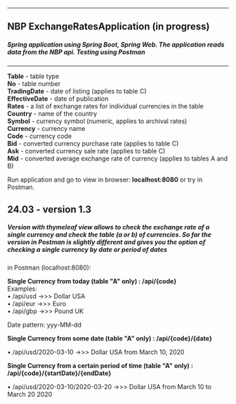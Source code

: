 ------------
NBP ExchangeRatesApplication (in progress)
------------
##### Spring application using Spring Boot, Spring Web. The application reads data from the NBP api. Testing using Postman ######

------------

**Table** - table type</br>
**No** - table number</br>
**TradingDate** - date of listing (applies to table C)</br>
**EffectiveDate** - date of publication</br>
**Rates** - a list of exchange rates for individual currencies in the table</br>
**Country** - name of the country</br>
**Symbol** - currency symbol (numeric, applies to archival rates)</br>
**Currency** - currency name</br>
**Code** - currency code</br>
**Bid** - converted currency purchase rate (applies to table C)</br>
**Ask** - converted currency sale rate (applies to table C)</br>
**Mid** - converted average exchange rate of currency (applies to tables A and B)




Run application and go to view in browser: **localhost:8080** or try in Postman.

24.03 - version 1.3
------------
##### Version with thymeleaf view allows to check the exchange rate of a single currency and check the table (a or b) of currencies. So far the version in Postman is slightly different and gives you the option of checking a single currency by date or period of dates #####

in Postman (localhost:8080):

**Single Currency from today (table "A" only) : /api/{code}**</br>
Examples:</br>
• /api/usd ->>> Dollar USA </br>
• /api/eur ->>> Euro</br>
• /api/gbp ->>> Pound UK</br>

Date pattern: yyy-MM-dd

**Single Currency from some date (table "A" only) : /api/{code}/{date}**  

• /api/usd/2020-03-10 ->>> Dollar USA from March 10, 2020

**Single Currency from a certain period of time (table "A" only) : /api/{code}/{startDate}/{endDate}**  

• /api/usd/2020-03-10/2020-03-20 ->>> Dollar USA from March 10 to March 20 2020

